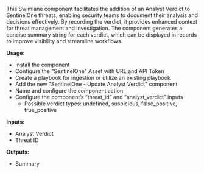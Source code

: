 This Swimlane component facilitates the addition of an Analyst Verdict to SentinelOne threats, enabling security teams to document their analysis and decisions effectively. By recording the verdict, it provides enhanced context for threat management and investigation. The component generates a concise summary string for each verdict, which can be displayed in records to improve visibility and streamline workflows.

**Usage:**
- Install the component
- Configure the "SentinelOne" Asset with URL and API Token 
- Create a playbook for ingestion or utilize an existing playbook 
- Add the new "SentinelOne - Update Analyst Verdict" component 
- Name and configure the component action 
- Configure the component’s “threat_id” and “analyst_verdict” inputs
  - Possible verdict types: undefined, suspicious, false_positive, true_positive

**Inputs:**
- Analyst Verdict 
- Threat ID

**Outputs:**
- Summary